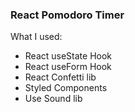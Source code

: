 ### React Pomodoro Timer

What I used:
- React useState Hook
- React useForm Hook
- React Confetti lib
- Styled Components
- Use Sound lib